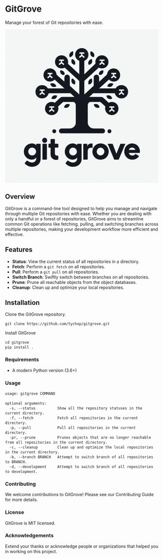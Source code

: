 # GitGrove

Manage your forest of Git repositories with ease.

![Logo](img/gitgrove.png)

## Overview

GitGrove is a command-line tool designed to help you manage and navigate through multiple Git repositories with ease. Whether you are dealing with only a handful or a forest of repositories, GitGrove aims to streamline common Git operations like fetching, pulling, and switching branches across multiple repositories, making your development workflow more efficient and effective.

## Features

- **Status**: View the current status of all repositories in a directory.
- **Fetch**: Perform a `git fetch` on all repositories.
- **Pull**: Perform a `git pull` on all repositories.
- **Switch Branch**: Swiftly switch between branches on all repositories.
- **Prune**: Prune all reachable objects from the object databases.
- **Cleanup**: Clean up and optimize your local repositories.

## Installation

Clone the GitGrove repository.

```shell
git clone https://github.com/tychop/gitgrove.git
```

Install GitGrove
```shell
cd gitgrove
pip install .
```

### Requirements

- A modern Python version (3.6+)

### Usage

```shell
usage: gitgrove COMMAND

optional arguments:
  -s, --status          Show all the repository statuses in the current directory.
  -f, --fetch           Fetch all repositories in the current directory.
  -p, --pull            Pull all repositories in the current directory.
  -pr, --prune          Prunes objects that are no longer reachable from all repositories in the current directory.
  -c, --cleanup         Clean up and optimize the local repositories in the current directory.
  -b, --branch BRANCH   Attempt to switch branch of all repositories to BRANCH.
  -d, --development     Attempt to switch branch of all repositories to development.
```

### Contributing

We welcome contributions to GitGrove! Please see our Contributing Guide for more details.

### License

GitGrove is MIT licensed.

### Acknowledgements

Extend your thanks or acknowledge people or organizations that helped you in working on this project.
